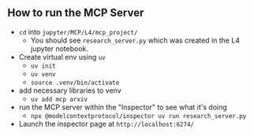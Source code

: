 
## How to run the MCP Server
- `cd` into `jupyter/MCP/L4/mcp_project/`
  - You should see `research_server.py` which was created in the L4 jupyter notebook.
- Create virtual env using `uv`
  - `uv init`
  - `uv venv`
  - `source .venv/bin/activate`
- add necessary libraries to venv
  - `uv add mcp arxiv`
- run the MCP server within the "Inspector" to see what it's doing
  - `npx @modelcontextprotocol/inspector uv run research_server.py`
- Launch the inspector page at `http://localhost:6274/`